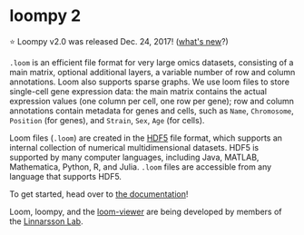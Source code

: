 

# loompy 2

⭐ Loompy v2.0 was released Dec. 24, 2017! ([what's new](https://github.com/linnarsson-lab/loompy/releases/tag/untagged-0d70a4c3491c00f930c6)?)

`.loom` is an efficient file format for very large omics datasets, 
consisting of a main matrix, optional additional layers, a variable number of row and column 
annotations. Loom also supports sparse graphs. We use loom files to store single-cell gene expression 
data: the main matrix contains the actual expression values (one 
column per cell, one row per gene); row and column annotations 
contain metadata for genes and cells, such as `Name`, `Chromosome`, 
`Position` (for genes), and `Strain`, `Sex`, `Age` (for cells).

Loom files (`.loom`) are created in the [HDF5](https://en.wikipedia.org/wiki/Hierarchical_Data_Format) file format, which 
supports an internal collection of numerical multidimensional datasets.
HDF5 is supported by many computer languages, including Java, MATLAB, 
Mathematica, Python, R, and Julia. `.loom` files are accessible from 
any language that supports HDF5.

To get started, head over to [the documentation](http://linnarssonlab.org/loompy/)!

Loom, loompy, and the [loom-viewer](https://github.com/linnarsson-lab/loom-viewer) are being developed by members of the [Linnarsson Lab](http://linnarssonlab.org).

